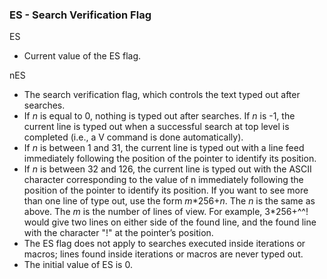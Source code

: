 ### ES - Search Verification Flag

ES
- Current value of the ES flag.

nES
- The search verification flag, which controls the text typed out
after searches.
- If *n* is equal to 0, nothing is typed out after searches.
If *n* is -1, the current line is typed out when a successful search at top
level is completed (i.e., a V command is done automatically).
- If *n* is between 1 and 31, the current line is typed out with a
line feed immediately following the position of the pointer to
identify its position.
- If *n* is between 32 and 126, the current
line is typed out with the ASCII character corresponding to the
value of n immediately following the position of the pointer to
identify its position. If you want to see more than one line of
type out, use the form *m*\*256+*n*. The *n* is the same as above.
The *m* is the number of lines of view. For example, 3\*256+^^!
would give two lines on either side of the found line, and the
found line with the character "!" at the pointer’s position.
- The ES flag does not apply to searches executed inside iterations or
macros; lines found inside iterations or macros are never typed
out.
- The initial value of ES is 0.